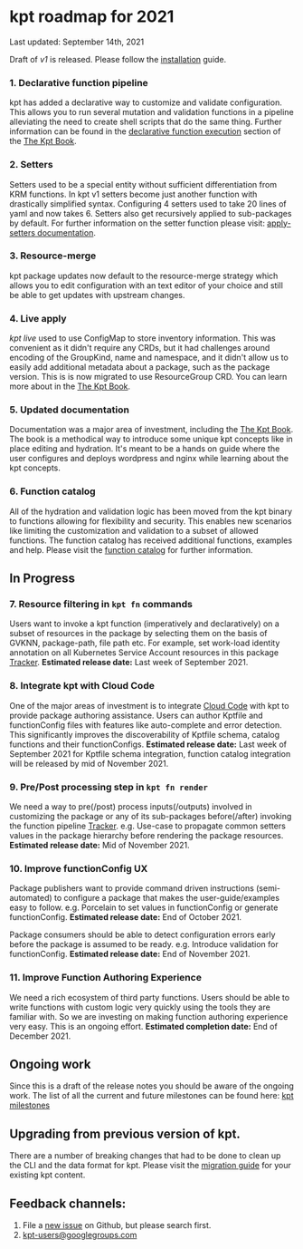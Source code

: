 # kpt roadmap for 2021

Last updated: September 14th, 2021

Draft of *v1* is released. Please follow the [installation](https://kpt.dev/installation/) guide.

### 1. Declarative function pipeline

kpt has added a declarative way to customize and validate configuration.  
This allows you to run several mutation and validation 
functions in a pipeline alleviating the need to create shell scripts that do 
the same thing.  Further information can be found in the 
[declarative function execution]  section of the [The Kpt Book].

### 2. Setters

Setters used to be a special entity without sufficient differentiation from
KRM functions. In kpt v1 setters become just another function with drastically
simplified syntax.  Configuring 4 setters used to take 20 lines of yaml 
and now takes 6.  Setters also get recursively applied to sub-packages by
default.  For further information on the setter function please visit: 
[apply-setters documentation]. 

### 3. Resource-merge

kpt package updates now default to the resource-merge strategy 
which allows you to edit configuration with an text editor of your choice 
and still be able to get updates with upstream changes. 

### 4. Live apply

_kpt live_ used to use ConfigMap to store inventory information. This was
convenient as it didn't require any CRDs, but it had challenges around encoding
of the GroupKind, name and namespace, and it didn't allow us to easily add
additional metadata about a package, such as the package version. This is
is now migrated to use ResourceGroup CRD.  You can learn more about in the
[The Kpt Book](https://kpt.dev/book/06-deploying-packages/).

### 5. Updated documentation

Documentation was a major area of investment, including the [The Kpt Book].
The book is a methodical way to introduce some unique kpt concepts like 
in place editing and hydration.  It's meant to be a hands on guide where the user
configures and deploys wordpress and nginx while learning about the kpt
concepts.

### 6. Function catalog

All of the hydration and validation logic has been moved from the kpt binary 
to functions allowing for flexibility and security. This enables new 
scenarios like limiting the customization and validation to a subset of 
allowed functions.  The function catalog has received additional functions, 
examples and help. Please visit the [function catalog] for further information.

## In Progress

### 7. Resource filtering in `kpt fn` commands

Users want to invoke a kpt function (imperatively and declaratively) on a subset of 
resources in the package by selecting them on the basis of GVKNN, package-path, 
file path etc. For example, set work-load identity annotation on all Kubernetes 
Service Account resources in this package [Tracker](https://github.com/GoogleContainerTools/kpt/issues/2015).
**Estimated release date:** Last week of September 2021.


### 8. Integrate kpt with Cloud Code

One of the major areas of investment is to integrate [Cloud Code](https://cloud.google.com/code) with kpt to provide 
package authoring assistance. Users can author Kptfile and functionConfig files with
features like auto-complete and error detection. This significantly improves the 
discoverability of Kptfile schema, catalog functions and their functionConfigs.
**Estimated release date:** Last week of September 2021 for Kptfile schema integration,
function catalog integration will be released by mid of November 2021.

### 9. Pre/Post processing step in `kpt fn render`

We need a way to pre(/post) process inputs(/outputs) involved in customizing the 
package or any of its sub-packages before(/after) invoking the function pipeline [Tracker](https://github.com/GoogleContainerTools/kpt/issues/2419).
e.g. Use-case to propagate common setters values in the package hierarchy before
rendering the package resources.
**Estimated release date:** Mid of November 2021.

### 10. Improve functionConfig UX

Package publishers want to provide command driven instructions (semi-automated)
to configure a package that makes the user-guide/examples easy to follow.
e.g. Porcelain to set values in functionConfig or generate functionConfig.
**Estimated release date:** End of October 2021.

Package consumers should be able to detect configuration errors early before the
package is assumed to be ready. e.g. Introduce validation for functionConfig.
**Estimated release date:** End of November 2021.

### 11. Improve Function Authoring Experience

We need a rich ecosystem of third party functions. Users should be able to write 
functions with custom logic very quickly using the tools they are familiar with. 
So we are investing on making function authoring experience very easy. This is an
ongoing effort. **Estimated completion date:** End of December 2021.

## Ongoing work
Since this is a draft of the release notes you should be aware of the
ongoing work. The list of all the current and future milestones can be
found here: [kpt milestones]

## Upgrading from previous version of kpt.
There are a number of breaking changes that had to be done to clean up the
CLI and the data format for kpt.  Please visit the [migration guide] for 
your existing kpt content.

## Feedback channels:
1. File a [new issue] on Github, but please search first. 
1. kpt-users@googlegroups.com


[new issue]: https://github.com/GoogleContainerTools/kpt/issues/new/choose
[declarative function execution]: https://kpt.dev/book/04-using-functions/01-declarative-function-execution
[apply-setters documentation]: https://catalog.kpt.dev/apply-setters/v0.1/ 
[The Kpt Book]: https://kpt.dev/book/
[apply chapter]: https://kpt.dev/book/06-apply/
[cli-utils]: https://github.com/kubernetes-sigs/cli-utils
[function catalog]: https://catalog.kpt.dev/
[kpt milestones]: https://github.com/GoogleContainerTools/kpt/milestones
[migration guide]: https://kpt.dev/installation/migration
